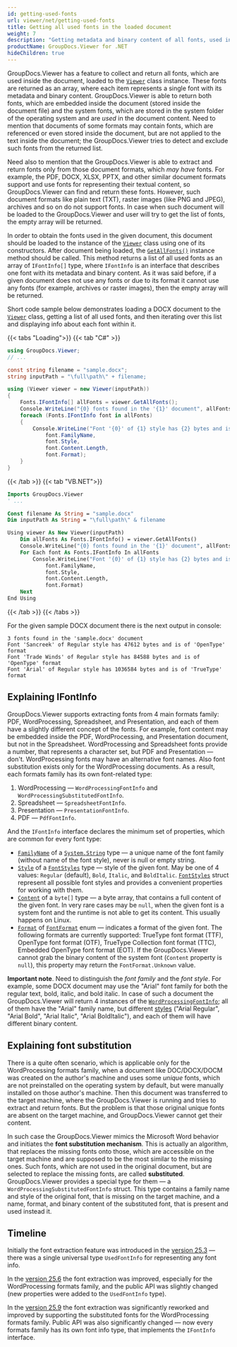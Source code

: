 ```yaml
---
id: getting-used-fonts
url: viewer/net/getting-used-fonts
title: Getting all used fonts in the loaded document
weight: 7
description: "Getting metadata and binary content of all fonts, used in the document, loaded to the GroupDocs.Viewer for .NET"
productName: GroupDocs.Viewer for .NET
hideChildren: true
---
```


GroupDocs.Viewer has a feature to collect and return all fonts, which are used inside the document, loaded to the [`Viewer`](https://reference.groupdocs.com/viewer/net/groupdocs.viewer/viewer) class instance. These fonts are returned as an array, where each item represents a single font with its metadata and binary content. GroupDocs.Viewer is able to return both fonts, which are embedded inside the document (stored inside the document file) and the system fonts, which are stored in the system folder of the operating system and are _used_ in the document content. Need to mention that documents of some formats may contain fonts, which are referenced or even stored inside the document, but are not applied to the text inside the document; the GroupDocs.Viewer tries to detect and exclude such fonts from the returned list.

Need also to mention that the GroupDocs.Viewer is able to extract and return fonts only from those document formats, which _may_ _have_ fonts. For example, the PDF, DOCX, XLSX, PPTX, and other similar document formats support and use fonts for representing their textual content, so GroupDocs.Viewer can find and return these fonts. However, such document formats like plain text (TXT), raster images (like PNG and JPEG), archives and so on do not support fonts. In case when such document will be loaded to the GroupDocs.Viewer and user will try to get the list of fonts, the empty array will be returned.

In order to obtain the fonts used in the given document, this document should be loaded to the instance of the [`Viewer`](https://reference.groupdocs.com/viewer/net/groupdocs.viewer/viewer) class using one of its constructors. After document being loaded, the [`GetAllFonts()`](https://reference.groupdocs.com/viewer/net/groupdocs.viewer/viewer/getallfonts/) instance method should be called. This method returns a list of all used fonts as an array of `IFontInfo[]` type, where `IFontInfo` is an interface that describes one font with its metadata and binary content. As it was said before, if a given document does not use any fonts or due to its format it cannot use any fonts (for example, archives or raster images), then the empty array will be returned.

Short code sample below demonstrates loading a DOCX document to the [`Viewer`](https://reference.groupdocs.com/viewer/net/groupdocs.viewer/viewer) class, getting a list of all used fonts, and then iterating over this list and displaying info about each font within it.

{{< tabs "Loading">}}
{{< tab "C#" >}}
```csharp
using GroupDocs.Viewer;
// ...

const string filename = "sample.docx";
string inputPath = "\full\path\" + filename;

using (Viewer viewer = new Viewer(inputPath))
{
    Fonts.IFontInfo[] allFonts = viewer.GetAllFonts();
    Console.WriteLine("{0} fonts found in the '{1}' document", allFonts.Length, filename);
    foreach (Fonts.IFontInfo font in allFonts)
    {
        Console.WriteLine("Font '{0}' of {1} style has {2} bytes and is of {3} format",
            font.FamilyName,
            font.Style,
            font.Content.Length,
            font.Format);
    }
}
```
{{< /tab >}}
{{< tab "VB.NET">}}
```vb
Imports GroupDocs.Viewer
' ...

Const filename As String = "sample.docx"
Dim inputPath As String = "\full\path\" & filename

Using viewer As New Viewer(inputPath)
    Dim allFonts As Fonts.IFontInfo() = viewer.GetAllFonts()
    Console.WriteLine("{0} fonts found in the '{1}' document", allFonts.Count, filename)
    For Each font As Fonts.IFontInfo In allFonts
        Console.WriteLine("Font '{0}' of {1} style has {2} bytes and is of {3} format",
            font.FamilyName,
            font.Style,
            font.Content.Length,
            font.Format)
    Next
End Using
```
{{< /tab >}}
{{< /tabs >}}

For the given sample DOCX document there is the next output in console:

```
3 fonts found in the 'sample.docx' document
Font 'Sancreek' of Regular style has 47612 bytes and is of 'OpenType' format
Font 'Trade Winds' of Regular style has 84588 bytes and is of 'OpenType' format
Font 'Arial' of Regular style has 1036584 bytes and is of 'TrueType' format
```

## Explaining IFontInfo

GroupDocs.Viewer supports extracting fonts from 4 main formats family: PDF, WordProcessing, Spreadsheet, and Presentation, and each of them have a slightly different concept of the fonts. For example, font content may be embedded inside the PDF, WordProcessing, and Presentation document, but not in the Spreadsheet. WordProcessing and Spreadsheet fonts provide a number, that represents a character set, but PDF and Presentation — don't. WordProcessing fonts may have an alternative font names. Also font substitution exists only for the WordProcessing documents. As a result, each formats family has its own font-related type:

1. WordProcessing — `WordProcessingFontInfo` and `WordProcessingSubstitutedFontInfo`.
2. Spreadsheet — `SpreadsheetFontInfo`.
3. Presentation — `PresentationFontInfo`.
4. PDF — `PdfFontInfo`.

And the `IFontInfo` interface declares the minimum set of properties, which are common for every font type:

- [`FamilyName`](https://reference.groupdocs.com/viewer/net/groupdocs.viewer.fonts/IFontInfo/FamilyName/) of a [`System.String`](https://learn.microsoft.com/en-us/dotnet/api/system.string) type — a unique name of the font family (without name of the font style), never is null or empty string.
- [`Style`](https://reference.groupdocs.com/viewer/net/groupdocs.viewer.fonts/IFontInfo/style/) of a [`FontStyles`](https://reference.groupdocs.com/viewer/net/groupdocs.viewer.fonts/fontstyles/) type — style of the given font. May be one of 4 values: `Regular` (default), `Bold`, `Italic`, and `BoldItalic`. [`FontStyles`](https://reference.groupdocs.com/viewer/net/groupdocs.viewer.fonts/fontstyles/) struct represent all possible font styles and provides a convenient properties for working with them.
- [`Content`](https://reference.groupdocs.com/viewer/net/groupdocs.viewer.fonts/IFontInfo/content/) of a `byte[]` type — a byte array, that contains a full content of the given font. In very rare cases may be `null`, when the given font is a system font and the runtime is not able to get its content. This usually happens on Linux.
- [`Format`](https://reference.groupdocs.com/viewer/net/groupdocs.viewer.fonts/IFontInfo/format/) of [`FontFormat`](https://reference.groupdocs.com/viewer/net/groupdocs.viewer.fonts/fontformat/) enum — indicates a format of the given font. The following formats are currently supported: TrueType font format (TTF), OpenType font format (OTF), TrueType Collection font format (TTC), Embedded OpenType font format (EOT). If the GroupDocs.Viewer cannot grab the binary content of the system font (`Content` property is `null`), this property may return the `FontFormat.Unknown` value.

**Important note**. Need to distinguish the _font family_ and the _font style_. For example, some DOCX document may use the "Arial" font family for both the regular text, bold, italic, and bold italic. In case of such a document the GroupDocs.Viewer will return 4 instances of the [`WordProcessingFontInfo`](https://reference.groupdocs.com/viewer/net/groupdocs.viewer.fonts/WordProcessingFontInfo/); all of them have the "Arial" family name, but different [styles](https://reference.groupdocs.com/viewer/net/groupdocs.viewer.fonts/fontstyles/) ("Arial Regular", "Arial Bold", "Arial Italic", "Arial BoldItalic"), and each of them will have different binary content.

## Explaining font substitution

There is a quite often scenario, which is applicable only for the WordProcessing formats family, when a document like DOC/DOCX/DOCM was created on the author's machine and uses some _unique_ fonts, which are not preinstalled on the operating system by default, but were manually installed on those author's machine. Then this document was transferred to the target machine, where the GroupDocs.Viewer is running and tries to extract and return fonts. But the problem is that those original unique fonts are absent on the target machine, and GroupDocs.Viewer cannot get their content.

In such case the GroupDocs.Viewer mimics the Microsoft Word behavior and initiates the **font substitution mechanism**. This is actually an algorithm, that replaces the missing fonts onto those, which are accessible on the target machine and are supposed to be the most similar to the missing ones. Such fonts, which are not used in the original document, but are selected to replace the missing fonts, are called **substituted**. GroupDocs.Viewer provides a special type for them — a `WordProcessingSubstitutedFontInfo` struct. This type contains a family name and style of the original font, that is missing on the target machine, and a name, format, and binary content of the substituted font, that is present and used instead it.

## Timeline

Initially the font extraction feature was introduced in the [version 25.3](https://releases.groupdocs.com/viewer/net/release-notes/2025/groupdocs-viewer-for-net-25-3-release-notes/) — there was a single universal type `UsedFontInfo` for representing any font info.

In the [version 25.6](https://releases.groupdocs.com/viewer/net/release-notes/2025/groupdocs-viewer-for-net-25-6-release-notes/) the font extraction was improved, especially for the WordProcessing formats family, and the public API was slightly changed (new properties were added to the `UsedFontInfo` type).

In the [version 25.9](https://releases.groupdocs.com/viewer/net/release-notes/2025/groupdocs-viewer-for-net-25-9-release-notes/) the font extraction was significantly reworked and improved by supporting the substituted fonts for the WordProcessing formats family. Public API was also significantly changed — now every formats family has its own font info type, that implements the `IFontInfo` interface.